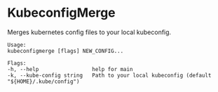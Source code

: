 # KubeconfigMerge

Merges kubernetes config files to your local kubeconfig.

```
Usage:
kubeconfigmerge [flags] NEW_CONFIG...

Flags:
-h, --help                 help for main
-k, --kube-config string   Path to your local kubeconfig (default "${HOME}/.kube/config")
```